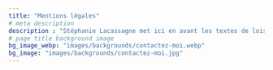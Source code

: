 ```yaml
---
title: "Mentions légales"
# meta description
description : "Stéphanie Lacassagne met ici en avant les textes de lois vous protégeant dans votre visite du site, et ma propriété intellectuelle."
# page title background image
bg_image_webp: "images/backgrounds/contactez-moi.webp"
bg_image: "images/backgrounds/contactez-moi.jpg"
---
```

